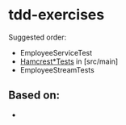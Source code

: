 # tdd-exercises

Suggested order:
- EmployeeServiceTest
- [Hamcrest*Tests](https://www.vogella.com/tutorials/Hamcrest/article.html) in [src/main]
- EmployeeStreamTests

## Based on:

- 